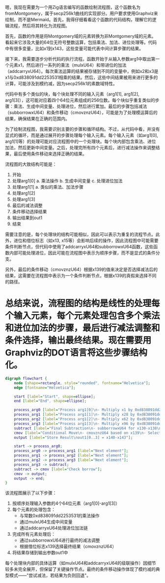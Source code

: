嗯，我现在需要为一个用Zig语言编写的函数绘制流程图，这个函数名为fromMontgomery，属于secp256k1曲线的实现部分。用户要求使用Graphviz来绘制，而不是Mermaid。首先，我得仔细看看这个函数的代码结构，理解它的逻辑流程，然后将其转化为流程图。

首先，函数的作用是将Montgomery域的元素转换为非Montgomery域的元素。看起来它涉及大量的64位无符号整数运算，包括乘法、加法、进位处理等。代码中有很多变量，比如x1到x143，这些变量可能代表中间计算步骤的结果。

接下来，我需要逐步分析代码的执行流程。函数开始于从输入参数arg1中取出第一个元素x1，然后进行一系列的乘法（mulxU64）和带进位的加法（addcarryxU64）。每次乘法运算的结果被存储到不同的变量中，例如x2和x3是x1与0xd838091dd2253531相乘的结果。然后，这些中间结果被用来进行更多的计算，可能涉及到模约减，因为secp256k1的素数域特性。

代码中有多个类似的块，每个块处理不同的输入元素（arg1[1], arg1[2], arg1[3]），这可能对应着四个64位元素组成的256位数。每个块似乎重复类似的步骤：乘法、生成中间变量、处理进位，然后进行累加。最后的步骤包括减法（subborrowxU64）和条件移动（cmovznzU64），可能是为了处理模运算后的结果，确保结果在正确的范围内。

为了绘制流程图，我需要识别主要的步骤和循环结构。不过，从代码中看，并没有显式的循环，而是通过展开的步骤处理每个输入元素。每个输入元素（如arg1[0], arg1[1]等）的处理可能对应流程图中的一个处理块。每个块内部包含乘法、进位加法，然后更新中间变量。之后，处理完所有四个元素后，进行减法操作来调整结果，最后使用条件移动来选择正确的结果。

流程图的大致结构可能是：

1. 开始
2. 处理arg1[0]
   a. 乘法操作
   b. 生成中间变量
   c. 处理进位加法
3. 处理arg1[1]
   a. 类似的乘法、加法步骤
4. 处理arg1[2]
5. 处理arg1[3]
6. 最后的减法调整
7. 条件移动选择结果
8. 输出结果到out1
9. 结束

需要注意的是，每个处理块的结构可能相似，因此可以表示为重复的流程节点。此外，进位和借位标志（如x13, x15等）会影响后续的操作，因此流程图中可能需要条件判断节点，但代码中使用了addcarryxU64和subborrowxU64函数，这些函数内部可能处理进位，因此可能在流程图中表示为顺序步骤，而不是显式的条件分支。

另外，最后的条件移动（cmovznzU64）根据x139的值来决定是否选择减法后的结果，这需要在流程图中表示为一个条件判断节点，根据x139的真假来选择不同的路径。

总结来说，流程图的结构是线性的处理每个输入元素，每个元素处理包含多个乘法和进位加法的步骤，最后进行减法调整和条件选择，输出最终结果。现在需要用Graphviz的DOT语言将这些步骤结构化。
================================================
```dot
digraph flowchart {
    node [shape=rectangle, style="rounded", fontname="Helvetica"];
    edge [fontname="Helvetica"];

    start [label="Start", shape=ellipse];
    end [label="End", shape=ellipse];

    process_arg0 [label="Process arg1[0]\n- Multiply x1 by 0xd838091dd2253531\n- Generate x2, x3\n- Compute x4-x11\n- Add with carry"];
    process_arg1 [label="Process arg1[1]\n- Multiply x28 by 0xd838091dd2253531\n- Generate x36-x45\n- Add with carry"];
    process_arg2 [label="Process arg1[2]\n- Multiply x62 by 0xd838091dd2253531\n- Generate x70-x79\n- Add with carry"];
    process_arg3 [label="Process arg1[3]\n- Multiply x96 by 0xd838091dd2253531\n- Generate x104-x113\n- Add with carry"];
    subtract [label="Final Subtraction\n- subborrowxU64 for x130-x138\n- Check borrow flags"];
    cmov [label="Conditional Move\n- cmovznzU64 based on x139\n- Select x140-x143"];
    output [label="Store Result\nout1[0..3] = x140-x143"];

    start -> process_arg0;
    process_arg0 -> process_arg1 [label="Next element"];
    process_arg1 -> process_arg2 [label="Next element"];
    process_arg2 -> process_arg3 [label="Next element"];
    process_arg3 -> subtract;
    subtract -> cmov [label="Check borrow"];
    cmov -> output;
    output -> end;
}
``` 

该流程图展示了以下步骤：

1. 按顺序处理输入参数的4个64位元素（arg1[0]-arg1[3]）
2. 每个元素的处理包含：
   - 与常数0xd838091dd2253531的乘法操作
   - 通过mulxU64生成中间变量
   - 通过addcarryxU64处理进位加法链
3. 完成所有元素处理后：
   - 通过subborrowxU64进行最终的减法调整
   - 根据借位标志x139选择最终结果（cmovznzU64）
4. 将结果存储到输出参数out1中

每个处理块内部的具体运算（如mulxU64和addcarryxU64的级联操作）因细节较多未完全展开，但保留了关键操作节点。最终的条件移动操作体现了模约减的典型模式——"尝试减法，若结果为负则回退"。